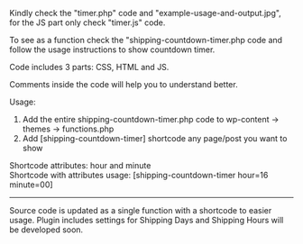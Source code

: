 Kindly check the "timer.php" code and "example-usage-and-output.jpg", for the JS part only check "timer.js" code.

To see as a function check the "shipping-countdown-timer.php code and follow the usage instructions to show countdown timer.

Code includes 3 parts: CSS, HTML and JS.

Comments inside the code will help you to understand better.

Usage: 
1) Add the entire shipping-countdown-timer.php code to wp-content -> themes -> functions.php
2) Add [shipping-countdown-timer] shortcode any page/post you want to show

Shortcode attributes: hour and minute   
Shortcode with attributes usage: [shipping-countdown-timer hour=16 minute=00]

-----

Source code is updated as a single function with a shortcode to easier usage. Plugin includes settings for Shipping Days and Shipping Hours will be developed soon.
